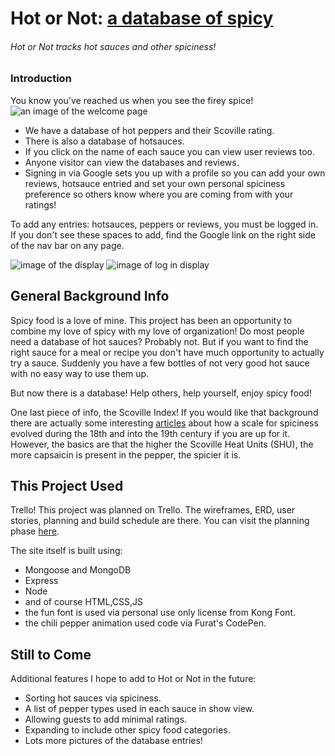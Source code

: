 # Hot or Not: [a database of spicy](https://hotsauce-database.herokuapp.com/)
###### Hot or Not tracks hot sauces and other spiciness!
### Introduction
You know you've reached us when you see the firey spice!
![an image of the welcome page](https://i.imgur.com/h4hfh1C.png)
 
- We have a database of hot peppers and their Scoville rating.  
- There is also a database of hotsauces.
- If you click on the name of each sauce you can view user reviews too.
- Anyone visitor can view the databases and reviews.
- Signing in via Google sets you up with a profile so you can add your own reviews, hotsauce entried and set your own personal spiciness preference so others know where you are coming from with your ratings!

To add any entries: hotsauces, peppers or reviews, you must be logged in. If you don't see these spaces to add, find the Google link on the right side of the nav bar on any page. 

![image of the display](https://i.imgur.com/KU3sQZx.png)
![image of log in display](https://i.imgur.com/dapufQY.png)

## General Background Info

Spicy food is a love of mine.  This project has been an opportunity to combine my love of spicy with my love of organization!  Do most people need a database of hot sauces?  Probably not. But if you want to find the right sauce for a meal or recipe you don't have much opportunity to actually try a sauce. Suddenly you have a few bottles of not very good hot sauce with no easy way to use them up. 

But now there is a database! Help others, help yourself, enjoy spicy food!

One last piece of info, the Scoville Index! If you would like that background there are actually some interesting [articles](https://www.chilliworld.com/factfile/scoville-scale) about how a scale for spiciness evolved during the 18th and into the 19th century if you are up for it.  However, the basics are that the higher the Scoville Heat Units (SHU), the more capsaicin is present in the pepper, the spicier it is. 

## This Project Used
Trello! This project was planned on Trello.  The wireframes, ERD, user stories, planning and build schedule are there. You can visit the planning phase [here](https://trello.com/b/ISjTNvpC/unit-2-project). 

The site itself is built using:
- Mongoose and MongoDB
- Express
- Node
- and of course HTML,CSS,JS
- the fun font is used via personal use only license from Kong Font.
- the chili pepper animation used code via Furat's CodePen.

## Still to Come
Additional features I hope to add to Hot or Not in the future:
- Sorting hot sauces via spiciness.
- A list of pepper types used in each sauce in show view.
- Allowing guests to add minimal ratings.
- Expanding to include other spicy food categories. 
- Lots more pictures of the database entries!